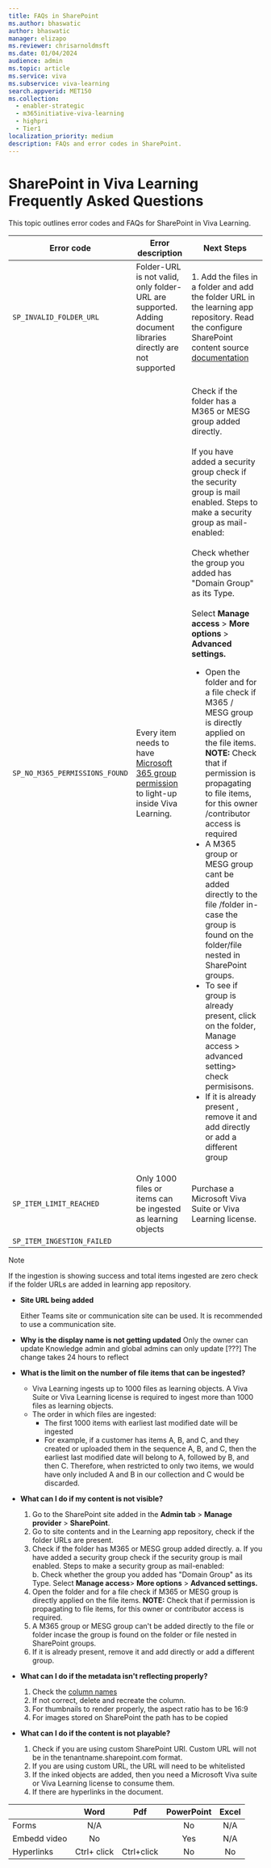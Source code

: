 ```yaml
---
title: FAQs in SharePoint
ms.author: bhaswatic
author: bhaswatic
manager: elizapo
ms.reviewer: chrisarnoldmsft
ms.date: 01/04/2024
audience: admin
ms.topic: article
ms.service: viva
ms.subservice: viva-learning
search.appverid: MET150
ms.collection:
  - enabler-strategic
  - m365initiative-viva-learning
  - highpri
  - Tier1
localization_priority: medium
description: FAQs and error codes in SharePoint.
---
```


# SharePoint in Viva Learning Frequently Asked Questions

This topic outlines error codes and FAQs for SharePoint in Viva Learning.


|Error code | Error description | Next Steps | 
| - | - | - | 
| `SP_INVALID_FOLDER_URL` | Folder-URL is not valid, only folder-URL are supported. Adding document libraries directly are not supported | 1. Add the files in a folder and add the folder URL in the learning app repository. Read the configure SharePoint content source [documentation](/viva/learning/configure-sharepoint-content-source#folder-url-document-library-curation)
|`SP_NO_M365_PERMISSIONS_FOUND` | Every item needs to have [Microsoft 365 group permission](sharepoint-permissions.md) to light-up inside Viva Learning.| <br> Check if the folder has a M365 or MESG group added directly. </br> <br> If you have added a security group check if the security group is mail enabled. Steps to make a security group as mail-enabled: </br>  <br> Check whether the group you added has "Domain Group" as its Type. </br> <br> Select **Manage access** > **More options** > **Advanced settings.**  <ul> <li> Open the folder  and for a file check if M365 / MESG group is directly applied on the file items. **NOTE:** Check that if permission is propagating to file items, for this owner /contributor access is required </li>  <li> A M365 group or MESG group cant be added directly to the file /folder in-case the group is found on the folder/file nested in SharePoint groups. </li> <li> To see if group is already present, click on the folder, Manage access > advanced setting> check permisisons. </li> <li> If it is already present , remove it and add directly or add a different group </li>
|`SP_ITEM_LIMIT_REACHED`| Only 1000 files or items can be ingested as learning objects | Purchase a Microsoft Viva Suite or Viva Learning license. | 
| `SP_ITEM_INGESTION_FAILED` | | | 



> [!NOTE]
> If the ingestion is showing success and total items ingested are zero check if the folder URLs are added in learning app repository. 

- **Site URL being added** 

    Either Teams site or communication site can be used. It is recommended to use a communication site. 

- **Why is the display name is not getting updated** 
    Only the owner can update 
    Knowledge admin and global admins can only update  [???]
    The change takes 24 hours to reflect  

- **What is the limit on the number of file items that can be ingested?**

    - Viva Learning ingests up to 1000 files as learning objects. A Viva Suite or Viva Learning license is required to ingest more than 1000 files as learning objects. 
    - The order in which files are ingested: 
        - The first 1000 items with earliest last modified date will be ingested 
        - For example, if a customer has items A, B, and C, and they created or uploaded them in the sequence A, B, and C, then the earliest last modified date will belong to A, followed by B, and then C. Therefore, when restricted to only two items, we would have only included A and B in our collection and C would be discarded. 

- **What can I do if my content is not visible?**  
    1. Go to the SharePoint site added in the **Admin tab** > **Manage provider** > **SharePoint**.
    2. Go to site contents and in the Learning app repository, check if the folder URLs are present.
    3. Check if the folder has M365 or MESG group added directly.
        a. If you have added a security group check if the security group is mail enabled. Steps to make a security group as mail-enabled:  
        b. Check whether the group you added has "Domain Group" as its Type. 
        Select **Manage access**> **More options** > **Advanced settings.** 
    4. Open the folder and for a file check if M365 or MESG group is directly applied on the file items.
    **NOTE:** Check that if permission is propagating to file items, for this owner or contributor access is required.
    5. A M365 group or MESG group can't be added directly to the file or folder incase the group is found on the folder or file nested in SharePoint groups.
    6. If it is already present, remove it and add directly or add a different group.

- **What can I do if the metadata isn't reflecting properly?**

    1. Check the [column names](/viva/learning/configure-sharepoint-content-source#metadata)
    2. If not correct, delete and recreate the column.
    3. For thumbnails to render properly, the aspect ratio has to be 16:9 
    4. For images stored on SharePoint the path has to be copied 

- **What can I do if the content is not playable?** 
    1. Check if you are using custom SharePoint URl. Custom URL will not be in the tenantname.sharepoint.com format.
    2. If you are using custom URL, the URL will need to be whitelisted 
    3. If the inked objects are added, then you need a Microsoft Viva suite or Viva Learning license to consume them.
    4. If there are hyperlinks in the document. 
    
|                    |         Word     |         Pdf     |      PowerPoint  |      Excel  |
|--------------------|:----------------:|:---------------:|:----------------:|:-----------:|
|      Forms         |     N/A          |                 |     No           |     N/A     |
|      Embedd video  |     No           |                 |     Yes          |     N/A     |
|      Hyperlinks    |     Ctrl+ click  |     Ctrl+click  |     No           |     No      |